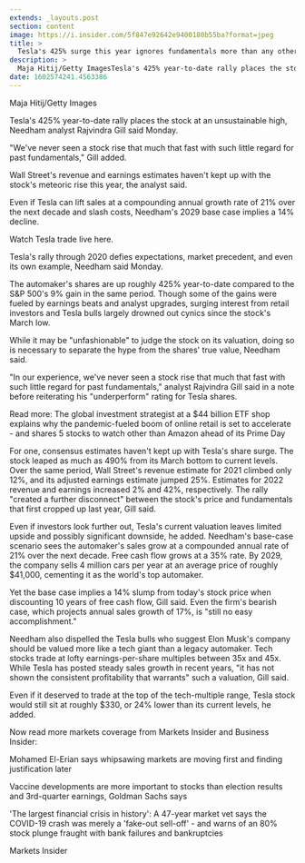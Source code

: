 ```yaml
--- 
extends: _layouts.post 
section: content 
image: https://i.insider.com/5f847e92642e9400180b55ba?format=jpeg 
title: > 
  Tesla's 425% surge this year ignores fundamentals more than any other stock rally in history, Needham says 
description: > 
  Maja Hitij/Getty ImagesTesla's 425% year-to-date rally places the stock at an unsustainable high, Needham analyst Rajvindra Gill said Monday."We've never seen a stock rise that much that fast with such little regard for past fundamentals," Gill added.Watch Tesla trade live here.The rally "created a further disconnect" between the stock's price and fundamentals that first cropped up last year, Gill said.Tech stocks trade at lofty earnings-per-share multiples between 35x and 45x. 
date: 1602574241.4563386 
--- 
```

Maja Hitij/Getty Images

Tesla's 425% year-to-date rally places the stock at an unsustainable high, Needham analyst Rajvindra Gill said Monday.

"We've never seen a stock rise that much that fast with such little regard for past fundamentals," Gill added.

Wall Street's revenue and earnings estimates haven't kept up with the stock's meteoric rise this year, the analyst said.

Even if Tesla can lift sales at a compounding annual growth rate of 21% over the next decade and slash costs, Needham's 2029 base case implies a 14% decline.

Watch Tesla trade live here.

Tesla's rally through 2020 defies expectations, market precedent, and even its own example, Needham said Monday.

The automaker's shares are up roughly 425% year-to-date compared to the S&P 500's 9% gain in the same period. Though some of the gains were fueled by earnings beats and analyst upgrades, surging interest from retail investors and Tesla bulls largely drowned out cynics since the stock's March low.

While it may be "unfashionable" to judge the stock on its valuation, doing so is necessary to separate the hype from the shares' true value, Needham said.

"In our experience, we've never seen a stock rise that much that fast with such little regard for past fundamentals," analyst Rajvindra Gill said in a note before reiterating his "underperform" rating for Tesla shares.

Read more: The global investment strategist at a $44 billion ETF shop explains why the pandemic-fueled boom of online retail is set to accelerate - and shares 5 stocks to watch other than Amazon ahead of its Prime Day

For one, consensus estimates haven't kept up with Tesla's share surge. The stock leaped as much as 490% from its March bottom to current levels. Over the same period, Wall Street's revenue estimate for 2021 climbed only 12%, and its adjusted earnings estimate jumped 25%. Estimates for 2022 revenue and earnings increased 2% and 42%, respectively. The rally "created a further disconnect" between the stock's price and fundamentals that first cropped up last year, Gill said.

Even if investors look further out, Tesla's current valuation leaves limited upside and possibly significant downside, he added. Needham's base-case scenario sees the automaker's sales grow at a compounded annual rate of 21% over the next decade. Free cash flow grows at a 35% rate. By 2029, the company sells 4 million cars per year at an average price of roughly $41,000, cementing it as the world's top automaker.

Yet the base case implies a 14% slump from today's stock price when discounting 10 years of free cash flow, Gill said. Even the firm's bearish case, which projects annual sales growth of 17%, is "still no easy accomplishment."

Needham also dispelled the Tesla bulls who suggest Elon Musk's company should be valued more like a tech giant than a legacy automaker. Tech stocks trade at lofty earnings-per-share multiples between 35x and 45x. While Tesla has posted steady sales growth in recent years, "it has not shown the consistent profitability that warrants" such a valuation, Gill said.

Even if it deserved to trade at the top of the tech-multiple range, Tesla stock would still sit at roughly $330, or 24% lower than its current levels, he added.

Now read more markets coverage from Markets Insider and Business Insider:

Mohamed El-Erian says whipsawing markets are moving first and finding justification later

Vaccine developments are more important to stocks than election results and 3rd-quarter earnings, Goldman Sachs says

'The largest financial crisis in history': A 47-year market vet says the COVID-19 crash was merely a 'fake-out sell-off' - and warns of an 80% stock plunge fraught with bank failures and bankruptcies

Markets Insider